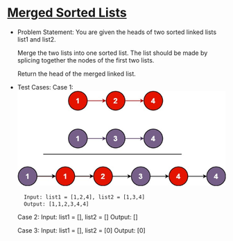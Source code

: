 # [Merged Sorted Lists](https://leetcode.com/problems/merge-two-sorted-lists/description/)

- Problem Statement:
    You are given the heads of two sorted linked lists list1 and list2.

    Merge the two lists into one sorted list. The list should be made by splicing together the nodes of the first two lists.

    Return the head of the merged linked list.

- Test Cases:
    Case 1:
        ![image](/MergeTwoSortedLists/merge_ex1.jpg)
        

        Input: list1 = [1,2,4], list2 = [1,3,4]
        Output: [1,1,2,3,4,4]

    Case 2:
        Input: list1 = [], list2 = []
        Output: []

    Case 3:
        Input: list1 = [], list2 = [0]
        Output: [0]
